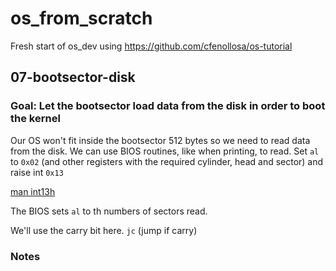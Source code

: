 # os_from_scratch
Fresh start of os_dev using https://github.com/cfenollosa/os-tutorial

## 07-bootsector-disk

### Goal: Let the bootsector load data from the disk in order to boot the kernel

Our OS won't fit inside the bootsector 512 bytes so we need to read data from the disk.
We can use BIOS routines, like when printing, to read.
Set `al` to `0x02` (and other registers with the required cylinder, head and sector) and raise int `0x13`

[man int13h](https://stanislavs.org/helppc/int_13-2.html)

The BIOS sets `al` to th numbers of sectors read.

We'll use the carry bit here. `jc` (jump if carry)

### Notes

